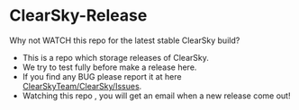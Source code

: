 # ClearSky-Release
Why not WATCH this repo for the latest stable ClearSky build?
 - This is a repo which storage releases of ClearSky.
 - We try to test fully before make a release here.
 - If you find any BUG please report it at here [ClearSkyTeam/ClearSky/Issues](https://github.com/ClearSkyTeam/ClearSky/issues).
 - Watching this repo , you will get an email when a new release come out!
